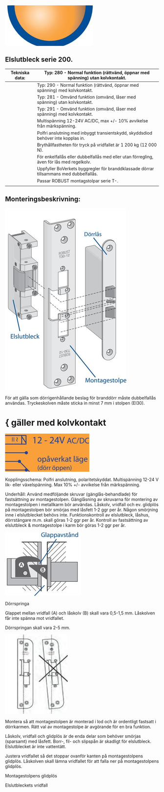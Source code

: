 ![](_page_0_Picture_0.jpeg)

## Elslutbleck serie 200.

| Tekniska data: | Typ: 280 - Normal funktion (rättvänd, öppnar med spänning) utan kolvkontakt.              |
|----------------|-------------------------------------------------------------------------------------------|
|                | Typ: 290 - Normal funktion (rättvänd, öppnar med spänning) med kolvkontakt.               |
|                | Typ: 281 - Omvänd funktion (omvänd, låser med spänning) utan kolvkontakt.                 |
|                | Typ: 291 - Omvänd funktion (omvänd, låser med spänning) med kolvkontakt.                  |
|                | Multispänning 12-24V AC/DC, max +/- 10% avvikelse från märkspänning.                      |
|                | Polfri anslutning med inbyggt transientskydd, skyddsdiod behöver inte kopplas in.         |
|                | Brythållfastheten för tryck på vridfallet är 1 200 kg (12 000 N).                         |
|                | För enkelfallås eller dubbelfallås med eller utan förregling, även för lås med regelkolv. |
|                | Uppfyller BoVerkets byggregler för branddklassade dörrar tillsammans med dubbelfallås.    |
|                | Passar ROBUST montagstolpar serie T-.                                                     |
|                |                                                                                           |

## Monteringsbeskrivning:

![](_page_0_Figure_5.jpeg)

För att gälla som dörrigenhållande beslag för branddörr måste dubbelfallås användas. Tryckeskolven måste sticka in minst 7 mm i stolpen (EI30).

# { gäller med kolvkontakt

![](_page_0_Figure_8.jpeg)

Kopplingsschema: Polfri anslutning, polaritetskyddat. Multispänning 12-24 V lik- eller växelspänning. Max 10% +/- avvikelse från märkspänning.

Underhåll: Använd medföljande skruvar (gänglås-behandlade) för fastsättning av montagestolpen. Gänglåsning av skruvarna för montering av montagestolpen i metallkarm bör användas. Låskolv, vridfall och ev. glidplös på montagestolpen bör smörjas med låsfett 1-2 ggr per år. Någon smörjning inne i elslutblecket behövs inte. Funktionskontroll av elslutbleck, låshus, dörrstängare m.m. skall göras 1-2 ggr per år. Kontroll av fastsättning av elslutbleck & montagestolpe i karm bör göras 1-2 ggr per år.

![](_page_0_Figure_12.jpeg)

Dörrspringa

Glappet mellan vridfall (A) och låskolv (B) skall vara 0,5-1,5 mm. Låskolven får inte spänna mot vridfallet.

Dörrspringan skall vara 2-5 mm.

![](_page_0_Picture_16.jpeg)

Montera så att montagestolpen är monterad i lod och är ordentligt fastsatt i dörrkarmen. Rätt val av montagestolpe är avgörande för en bra funktion.

Låskolv, vridfall och glidplös är de enda delar som behöver smörjas (sparsamt) med låsfett. Borr-, fil- och slipspån är skadligt för elslutbleck. Elslutblecket är inte vattentätt.

Justera vridfallet så det stoppar ovanför kanten på montagestolpens glidplös. Låskolven skall lämna vridfallet för att falla ner på montagestolpens glidplös.

Montagestolpens glidplös

Elslutbleckets vridfall